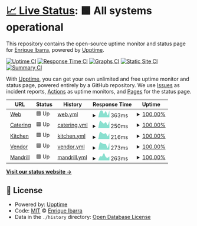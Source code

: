 # [📈 Live Status](https://enrique-ibarra.github.io/rh-v2): <!--live status--> **🟩 All systems operational**

This repository contains the open-source uptime monitor and status page for [Enrique Ibarra](https://enrique-ibarra.github.io/rh-v2), powered by [Upptime](https://github.com/upptime/upptime).

[![Uptime CI](https://github.com/enrique-ibarra/rh-v2/workflows/Uptime%20CI/badge.svg)](https://github.com/enrique-ibarra/rh-v2/actions?query=workflow%3A%22Uptime+CI%22)
[![Response Time CI](https://github.com/enrique-ibarra/rh-v2/workflows/Response%20Time%20CI/badge.svg)](https://github.com/enrique-ibarra/rh-v2/actions?query=workflow%3A%22Response+Time+CI%22)
[![Graphs CI](https://github.com/enrique-ibarra/rh-v2/workflows/Graphs%20CI/badge.svg)](https://github.com/enrique-ibarra/rh-v2/actions?query=workflow%3A%22Graphs+CI%22)
[![Static Site CI](https://github.com/enrique-ibarra/rh-v2/workflows/Static%20Site%20CI/badge.svg)](https://github.com/enrique-ibarra/rh-v2/actions?query=workflow%3A%22Static+Site+CI%22)
[![Summary CI](https://github.com/enrique-ibarra/rh-v2/workflows/Summary%20CI/badge.svg)](https://github.com/enrique-ibarra/rh-v2/actions?query=workflow%3A%22Summary+CI%22)

With [Upptime](https://upptime.js.org), you can get your own unlimited and free uptime monitor and status page, powered entirely by a GitHub repository. We use [Issues](https://github.com/enrique-ibarra/rh-v2/issues) as incident reports, [Actions](https://github.com/enrique-ibarra/rh-v2/actions) as uptime monitors, and [Pages](https://enrique-ibarra.github.io/rh-v2) for the status page.

<!--start: status pages-->
<!-- This summary is generated by Upptime (https://github.com/upptime/upptime) -->
<!-- Do not edit this manually, your changes will be overwritten -->
<!-- prettier-ignore -->
| URL | Status | History | Response Time | Uptime |
| --- | ------ | ------- | ------------- | ------ |
| <img alt="" src="https://roaminghunger.com/favicon.ico" height="13"> [Web](https://roaminghunger.com) | 🟩 Up | [web.yml](https://github.com/enrique-ibarra/rh-v2/commits/HEAD/history/web.yml) | <details><summary><img alt="Response time graph" src="./graphs/web/response-time-week.png" height="20"> 363ms</summary><br><a href="https://enrique-ibarra.github.io/rh-v2/history/web"><img alt="Response time 318" src="https://img.shields.io/endpoint?url=https%3A%2F%2Fraw.githubusercontent.com%2Fenrique-ibarra%2Frh-v2%2FHEAD%2Fapi%2Fweb%2Fresponse-time.json"></a><br><a href="https://enrique-ibarra.github.io/rh-v2/history/web"><img alt="24-hour response time 156" src="https://img.shields.io/endpoint?url=https%3A%2F%2Fraw.githubusercontent.com%2Fenrique-ibarra%2Frh-v2%2FHEAD%2Fapi%2Fweb%2Fresponse-time-day.json"></a><br><a href="https://enrique-ibarra.github.io/rh-v2/history/web"><img alt="7-day response time 363" src="https://img.shields.io/endpoint?url=https%3A%2F%2Fraw.githubusercontent.com%2Fenrique-ibarra%2Frh-v2%2FHEAD%2Fapi%2Fweb%2Fresponse-time-week.json"></a><br><a href="https://enrique-ibarra.github.io/rh-v2/history/web"><img alt="30-day response time 358" src="https://img.shields.io/endpoint?url=https%3A%2F%2Fraw.githubusercontent.com%2Fenrique-ibarra%2Frh-v2%2FHEAD%2Fapi%2Fweb%2Fresponse-time-month.json"></a><br><a href="https://enrique-ibarra.github.io/rh-v2/history/web"><img alt="1-year response time 318" src="https://img.shields.io/endpoint?url=https%3A%2F%2Fraw.githubusercontent.com%2Fenrique-ibarra%2Frh-v2%2FHEAD%2Fapi%2Fweb%2Fresponse-time-year.json"></a></details> | <details><summary><a href="https://enrique-ibarra.github.io/rh-v2/history/web">100.00%</a></summary><a href="https://enrique-ibarra.github.io/rh-v2/history/web"><img alt="All-time uptime 99.93%" src="https://img.shields.io/endpoint?url=https%3A%2F%2Fraw.githubusercontent.com%2Fenrique-ibarra%2Frh-v2%2FHEAD%2Fapi%2Fweb%2Fuptime.json"></a><br><a href="https://enrique-ibarra.github.io/rh-v2/history/web"><img alt="24-hour uptime 100.00%" src="https://img.shields.io/endpoint?url=https%3A%2F%2Fraw.githubusercontent.com%2Fenrique-ibarra%2Frh-v2%2FHEAD%2Fapi%2Fweb%2Fuptime-day.json"></a><br><a href="https://enrique-ibarra.github.io/rh-v2/history/web"><img alt="7-day uptime 100.00%" src="https://img.shields.io/endpoint?url=https%3A%2F%2Fraw.githubusercontent.com%2Fenrique-ibarra%2Frh-v2%2FHEAD%2Fapi%2Fweb%2Fuptime-week.json"></a><br><a href="https://enrique-ibarra.github.io/rh-v2/history/web"><img alt="30-day uptime 100.00%" src="https://img.shields.io/endpoint?url=https%3A%2F%2Fraw.githubusercontent.com%2Fenrique-ibarra%2Frh-v2%2FHEAD%2Fapi%2Fweb%2Fuptime-month.json"></a><br><a href="https://enrique-ibarra.github.io/rh-v2/history/web"><img alt="1-year uptime 99.93%" src="https://img.shields.io/endpoint?url=https%3A%2F%2Fraw.githubusercontent.com%2Fenrique-ibarra%2Frh-v2%2FHEAD%2Fapi%2Fweb%2Fuptime-year.json"></a></details>
| <img alt="" src="https://catering.roaminghunger.com/favicon.ico" height="13"> [Catering](https://catering.roaminghunger.com) | 🟩 Up | [catering.yml](https://github.com/enrique-ibarra/rh-v2/commits/HEAD/history/catering.yml) | <details><summary><img alt="Response time graph" src="./graphs/catering/response-time-week.png" height="20"> 250ms</summary><br><a href="https://enrique-ibarra.github.io/rh-v2/history/catering"><img alt="Response time 239" src="https://img.shields.io/endpoint?url=https%3A%2F%2Fraw.githubusercontent.com%2Fenrique-ibarra%2Frh-v2%2FHEAD%2Fapi%2Fcatering%2Fresponse-time.json"></a><br><a href="https://enrique-ibarra.github.io/rh-v2/history/catering"><img alt="24-hour response time 125" src="https://img.shields.io/endpoint?url=https%3A%2F%2Fraw.githubusercontent.com%2Fenrique-ibarra%2Frh-v2%2FHEAD%2Fapi%2Fcatering%2Fresponse-time-day.json"></a><br><a href="https://enrique-ibarra.github.io/rh-v2/history/catering"><img alt="7-day response time 250" src="https://img.shields.io/endpoint?url=https%3A%2F%2Fraw.githubusercontent.com%2Fenrique-ibarra%2Frh-v2%2FHEAD%2Fapi%2Fcatering%2Fresponse-time-week.json"></a><br><a href="https://enrique-ibarra.github.io/rh-v2/history/catering"><img alt="30-day response time 266" src="https://img.shields.io/endpoint?url=https%3A%2F%2Fraw.githubusercontent.com%2Fenrique-ibarra%2Frh-v2%2FHEAD%2Fapi%2Fcatering%2Fresponse-time-month.json"></a><br><a href="https://enrique-ibarra.github.io/rh-v2/history/catering"><img alt="1-year response time 239" src="https://img.shields.io/endpoint?url=https%3A%2F%2Fraw.githubusercontent.com%2Fenrique-ibarra%2Frh-v2%2FHEAD%2Fapi%2Fcatering%2Fresponse-time-year.json"></a></details> | <details><summary><a href="https://enrique-ibarra.github.io/rh-v2/history/catering">100.00%</a></summary><a href="https://enrique-ibarra.github.io/rh-v2/history/catering"><img alt="All-time uptime 99.93%" src="https://img.shields.io/endpoint?url=https%3A%2F%2Fraw.githubusercontent.com%2Fenrique-ibarra%2Frh-v2%2FHEAD%2Fapi%2Fcatering%2Fuptime.json"></a><br><a href="https://enrique-ibarra.github.io/rh-v2/history/catering"><img alt="24-hour uptime 100.00%" src="https://img.shields.io/endpoint?url=https%3A%2F%2Fraw.githubusercontent.com%2Fenrique-ibarra%2Frh-v2%2FHEAD%2Fapi%2Fcatering%2Fuptime-day.json"></a><br><a href="https://enrique-ibarra.github.io/rh-v2/history/catering"><img alt="7-day uptime 100.00%" src="https://img.shields.io/endpoint?url=https%3A%2F%2Fraw.githubusercontent.com%2Fenrique-ibarra%2Frh-v2%2FHEAD%2Fapi%2Fcatering%2Fuptime-week.json"></a><br><a href="https://enrique-ibarra.github.io/rh-v2/history/catering"><img alt="30-day uptime 100.00%" src="https://img.shields.io/endpoint?url=https%3A%2F%2Fraw.githubusercontent.com%2Fenrique-ibarra%2Frh-v2%2FHEAD%2Fapi%2Fcatering%2Fuptime-month.json"></a><br><a href="https://enrique-ibarra.github.io/rh-v2/history/catering"><img alt="1-year uptime 99.93%" src="https://img.shields.io/endpoint?url=https%3A%2F%2Fraw.githubusercontent.com%2Fenrique-ibarra%2Frh-v2%2FHEAD%2Fapi%2Fcatering%2Fuptime-year.json"></a></details>
| <img alt="" src="https://kitchen.roaminghunger.com/favicon.ico" height="13"> [Kitchen](https://kitchen.roaminghunger.com) | 🟩 Up | [kitchen.yml](https://github.com/enrique-ibarra/rh-v2/commits/HEAD/history/kitchen.yml) | <details><summary><img alt="Response time graph" src="./graphs/kitchen/response-time-week.png" height="20"> 216ms</summary><br><a href="https://enrique-ibarra.github.io/rh-v2/history/kitchen"><img alt="Response time 242" src="https://img.shields.io/endpoint?url=https%3A%2F%2Fraw.githubusercontent.com%2Fenrique-ibarra%2Frh-v2%2FHEAD%2Fapi%2Fkitchen%2Fresponse-time.json"></a><br><a href="https://enrique-ibarra.github.io/rh-v2/history/kitchen"><img alt="24-hour response time 104" src="https://img.shields.io/endpoint?url=https%3A%2F%2Fraw.githubusercontent.com%2Fenrique-ibarra%2Frh-v2%2FHEAD%2Fapi%2Fkitchen%2Fresponse-time-day.json"></a><br><a href="https://enrique-ibarra.github.io/rh-v2/history/kitchen"><img alt="7-day response time 216" src="https://img.shields.io/endpoint?url=https%3A%2F%2Fraw.githubusercontent.com%2Fenrique-ibarra%2Frh-v2%2FHEAD%2Fapi%2Fkitchen%2Fresponse-time-week.json"></a><br><a href="https://enrique-ibarra.github.io/rh-v2/history/kitchen"><img alt="30-day response time 264" src="https://img.shields.io/endpoint?url=https%3A%2F%2Fraw.githubusercontent.com%2Fenrique-ibarra%2Frh-v2%2FHEAD%2Fapi%2Fkitchen%2Fresponse-time-month.json"></a><br><a href="https://enrique-ibarra.github.io/rh-v2/history/kitchen"><img alt="1-year response time 242" src="https://img.shields.io/endpoint?url=https%3A%2F%2Fraw.githubusercontent.com%2Fenrique-ibarra%2Frh-v2%2FHEAD%2Fapi%2Fkitchen%2Fresponse-time-year.json"></a></details> | <details><summary><a href="https://enrique-ibarra.github.io/rh-v2/history/kitchen">100.00%</a></summary><a href="https://enrique-ibarra.github.io/rh-v2/history/kitchen"><img alt="All-time uptime 99.93%" src="https://img.shields.io/endpoint?url=https%3A%2F%2Fraw.githubusercontent.com%2Fenrique-ibarra%2Frh-v2%2FHEAD%2Fapi%2Fkitchen%2Fuptime.json"></a><br><a href="https://enrique-ibarra.github.io/rh-v2/history/kitchen"><img alt="24-hour uptime 100.00%" src="https://img.shields.io/endpoint?url=https%3A%2F%2Fraw.githubusercontent.com%2Fenrique-ibarra%2Frh-v2%2FHEAD%2Fapi%2Fkitchen%2Fuptime-day.json"></a><br><a href="https://enrique-ibarra.github.io/rh-v2/history/kitchen"><img alt="7-day uptime 100.00%" src="https://img.shields.io/endpoint?url=https%3A%2F%2Fraw.githubusercontent.com%2Fenrique-ibarra%2Frh-v2%2FHEAD%2Fapi%2Fkitchen%2Fuptime-week.json"></a><br><a href="https://enrique-ibarra.github.io/rh-v2/history/kitchen"><img alt="30-day uptime 100.00%" src="https://img.shields.io/endpoint?url=https%3A%2F%2Fraw.githubusercontent.com%2Fenrique-ibarra%2Frh-v2%2FHEAD%2Fapi%2Fkitchen%2Fuptime-month.json"></a><br><a href="https://enrique-ibarra.github.io/rh-v2/history/kitchen"><img alt="1-year uptime 99.93%" src="https://img.shields.io/endpoint?url=https%3A%2F%2Fraw.githubusercontent.com%2Fenrique-ibarra%2Frh-v2%2FHEAD%2Fapi%2Fkitchen%2Fuptime-year.json"></a></details>
| <img alt="" src="https://vendor.roaminghunger.com/favicon.ico" height="13"> [Vendor](https://vendor.roaminghunger.com) | 🟩 Up | [vendor.yml](https://github.com/enrique-ibarra/rh-v2/commits/HEAD/history/vendor.yml) | <details><summary><img alt="Response time graph" src="./graphs/vendor/response-time-week.png" height="20"> 273ms</summary><br><a href="https://enrique-ibarra.github.io/rh-v2/history/vendor"><img alt="Response time 279" src="https://img.shields.io/endpoint?url=https%3A%2F%2Fraw.githubusercontent.com%2Fenrique-ibarra%2Frh-v2%2FHEAD%2Fapi%2Fvendor%2Fresponse-time.json"></a><br><a href="https://enrique-ibarra.github.io/rh-v2/history/vendor"><img alt="24-hour response time 56" src="https://img.shields.io/endpoint?url=https%3A%2F%2Fraw.githubusercontent.com%2Fenrique-ibarra%2Frh-v2%2FHEAD%2Fapi%2Fvendor%2Fresponse-time-day.json"></a><br><a href="https://enrique-ibarra.github.io/rh-v2/history/vendor"><img alt="7-day response time 273" src="https://img.shields.io/endpoint?url=https%3A%2F%2Fraw.githubusercontent.com%2Fenrique-ibarra%2Frh-v2%2FHEAD%2Fapi%2Fvendor%2Fresponse-time-week.json"></a><br><a href="https://enrique-ibarra.github.io/rh-v2/history/vendor"><img alt="30-day response time 290" src="https://img.shields.io/endpoint?url=https%3A%2F%2Fraw.githubusercontent.com%2Fenrique-ibarra%2Frh-v2%2FHEAD%2Fapi%2Fvendor%2Fresponse-time-month.json"></a><br><a href="https://enrique-ibarra.github.io/rh-v2/history/vendor"><img alt="1-year response time 279" src="https://img.shields.io/endpoint?url=https%3A%2F%2Fraw.githubusercontent.com%2Fenrique-ibarra%2Frh-v2%2FHEAD%2Fapi%2Fvendor%2Fresponse-time-year.json"></a></details> | <details><summary><a href="https://enrique-ibarra.github.io/rh-v2/history/vendor">100.00%</a></summary><a href="https://enrique-ibarra.github.io/rh-v2/history/vendor"><img alt="All-time uptime 99.93%" src="https://img.shields.io/endpoint?url=https%3A%2F%2Fraw.githubusercontent.com%2Fenrique-ibarra%2Frh-v2%2FHEAD%2Fapi%2Fvendor%2Fuptime.json"></a><br><a href="https://enrique-ibarra.github.io/rh-v2/history/vendor"><img alt="24-hour uptime 100.00%" src="https://img.shields.io/endpoint?url=https%3A%2F%2Fraw.githubusercontent.com%2Fenrique-ibarra%2Frh-v2%2FHEAD%2Fapi%2Fvendor%2Fuptime-day.json"></a><br><a href="https://enrique-ibarra.github.io/rh-v2/history/vendor"><img alt="7-day uptime 100.00%" src="https://img.shields.io/endpoint?url=https%3A%2F%2Fraw.githubusercontent.com%2Fenrique-ibarra%2Frh-v2%2FHEAD%2Fapi%2Fvendor%2Fuptime-week.json"></a><br><a href="https://enrique-ibarra.github.io/rh-v2/history/vendor"><img alt="30-day uptime 100.00%" src="https://img.shields.io/endpoint?url=https%3A%2F%2Fraw.githubusercontent.com%2Fenrique-ibarra%2Frh-v2%2FHEAD%2Fapi%2Fvendor%2Fuptime-month.json"></a><br><a href="https://enrique-ibarra.github.io/rh-v2/history/vendor"><img alt="1-year uptime 99.93%" src="https://img.shields.io/endpoint?url=https%3A%2F%2Fraw.githubusercontent.com%2Fenrique-ibarra%2Frh-v2%2FHEAD%2Fapi%2Fvendor%2Fuptime-year.json"></a></details>
| <img alt="" src="https://favicons.githubusercontent.com/mandrillapp.com" height="13"> [Mandrill](https://mandrillapp.com) | 🟩 Up | [mandrill.yml](https://github.com/enrique-ibarra/rh-v2/commits/HEAD/history/mandrill.yml) | <details><summary><img alt="Response time graph" src="./graphs/mandrill/response-time-week.png" height="20"> 263ms</summary><br><a href="https://enrique-ibarra.github.io/rh-v2/history/mandrill"><img alt="Response time 288" src="https://img.shields.io/endpoint?url=https%3A%2F%2Fraw.githubusercontent.com%2Fenrique-ibarra%2Frh-v2%2FHEAD%2Fapi%2Fmandrill%2Fresponse-time.json"></a><br><a href="https://enrique-ibarra.github.io/rh-v2/history/mandrill"><img alt="24-hour response time 179" src="https://img.shields.io/endpoint?url=https%3A%2F%2Fraw.githubusercontent.com%2Fenrique-ibarra%2Frh-v2%2FHEAD%2Fapi%2Fmandrill%2Fresponse-time-day.json"></a><br><a href="https://enrique-ibarra.github.io/rh-v2/history/mandrill"><img alt="7-day response time 263" src="https://img.shields.io/endpoint?url=https%3A%2F%2Fraw.githubusercontent.com%2Fenrique-ibarra%2Frh-v2%2FHEAD%2Fapi%2Fmandrill%2Fresponse-time-week.json"></a><br><a href="https://enrique-ibarra.github.io/rh-v2/history/mandrill"><img alt="30-day response time 293" src="https://img.shields.io/endpoint?url=https%3A%2F%2Fraw.githubusercontent.com%2Fenrique-ibarra%2Frh-v2%2FHEAD%2Fapi%2Fmandrill%2Fresponse-time-month.json"></a><br><a href="https://enrique-ibarra.github.io/rh-v2/history/mandrill"><img alt="1-year response time 288" src="https://img.shields.io/endpoint?url=https%3A%2F%2Fraw.githubusercontent.com%2Fenrique-ibarra%2Frh-v2%2FHEAD%2Fapi%2Fmandrill%2Fresponse-time-year.json"></a></details> | <details><summary><a href="https://enrique-ibarra.github.io/rh-v2/history/mandrill">100.00%</a></summary><a href="https://enrique-ibarra.github.io/rh-v2/history/mandrill"><img alt="All-time uptime 100.00%" src="https://img.shields.io/endpoint?url=https%3A%2F%2Fraw.githubusercontent.com%2Fenrique-ibarra%2Frh-v2%2FHEAD%2Fapi%2Fmandrill%2Fuptime.json"></a><br><a href="https://enrique-ibarra.github.io/rh-v2/history/mandrill"><img alt="24-hour uptime 100.00%" src="https://img.shields.io/endpoint?url=https%3A%2F%2Fraw.githubusercontent.com%2Fenrique-ibarra%2Frh-v2%2FHEAD%2Fapi%2Fmandrill%2Fuptime-day.json"></a><br><a href="https://enrique-ibarra.github.io/rh-v2/history/mandrill"><img alt="7-day uptime 100.00%" src="https://img.shields.io/endpoint?url=https%3A%2F%2Fraw.githubusercontent.com%2Fenrique-ibarra%2Frh-v2%2FHEAD%2Fapi%2Fmandrill%2Fuptime-week.json"></a><br><a href="https://enrique-ibarra.github.io/rh-v2/history/mandrill"><img alt="30-day uptime 100.00%" src="https://img.shields.io/endpoint?url=https%3A%2F%2Fraw.githubusercontent.com%2Fenrique-ibarra%2Frh-v2%2FHEAD%2Fapi%2Fmandrill%2Fuptime-month.json"></a><br><a href="https://enrique-ibarra.github.io/rh-v2/history/mandrill"><img alt="1-year uptime 100.00%" src="https://img.shields.io/endpoint?url=https%3A%2F%2Fraw.githubusercontent.com%2Fenrique-ibarra%2Frh-v2%2FHEAD%2Fapi%2Fmandrill%2Fuptime-year.json"></a></details>

<!--end: status pages-->

[**Visit our status website →**](https://enrique-ibarra.github.io/rh-v2)

## 📄 License

- Powered by: [Upptime](https://github.com/upptime/upptime)
- Code: [MIT](./LICENSE) © [Enrique Ibarra](https://enrique-ibarra.github.io/rh-v2)
- Data in the `./history` directory: [Open Database License](https://opendatacommons.org/licenses/odbl/1-0/)
